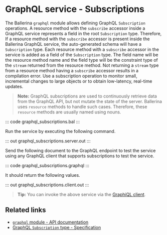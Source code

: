 # GraphQL service - Subscriptions

The Ballerina `graphql` module allows defining GraphQL `Subscription` operations. A resource method with the `subscribe` accessor inside a GraphQL service represents a field in the root `Subscription` type. Therefore, If a resource method with the `subscribe` accessor is present inside the Ballerina GraphQL service, the auto-generated schema will have a `Subscription` type. Each resource method with a `subscribe` accessor in the service is added as a field of the `Subscription` type. The field name will be the resource method name and the field type will be the constraint type of the `stream` returned from the resource method. Not returning a `stream` type from a resource method having a `subscribe` accessor results in a compilation error. Use a subscription operation to monitor small, incremental changes to large objects or to obtain low-latency, real-time updates.

>**Note:** GraphQL subscriptions are used to continuously retrieve data from the GraphQL API, but not mutate the state of the server. Ballerina uses `resource` methods to handle such cases. Therefore, these `resource` methods are usually named using nouns.

::: code graphql_subscriptions.bal :::

Run the service by executing the following command.

::: out graphql_subscriptions.server.out :::

Send the following document to the GraphQL endpoint to test the service using any GraphQL client that supports subscriptions to test the service.

::: code graphql_subscriptions.graphql :::

It should return the following values.

::: out graphql_subscriptions.client.out :::

>**Tip:** You can invoke the above service via the [GraphiQL client](/learn/by-example/graphql-graphiql/).

## Related links
- [`graphql` module - API documentation](https://lib.ballerina.io/ballerina/graphql/latest)
- [GraphQL `Subscription` type - Specification](/spec/graphql/#313-the-subscription-type)
